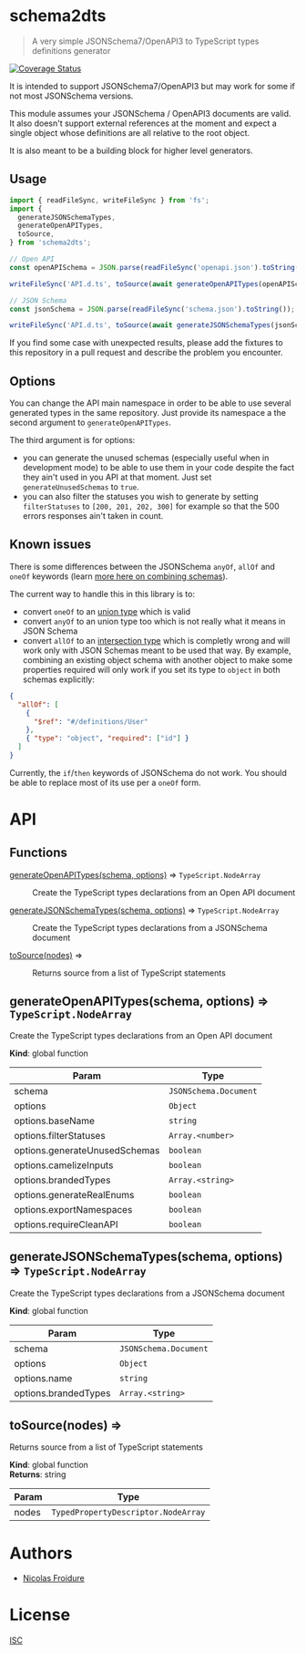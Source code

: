 [//]: # ( )
[//]: # (This file is automatically generated by a `metapak`)
[//]: # (module. Do not change it  except between the)
[//]: # (`content:start/end` flags, your changes would)
[//]: # (be overridden.)
[//]: # ( )
# schema2dts
> A very simple JSONSchema7/OpenAPI3 to TypeScript types definitions generator

[![Coverage Status](https://coveralls.io/repos/github/nfroidure/schema2dts/badge.svg?branch=main)](https://coveralls.io/github/nfroidure/schema2dts?branch=main)


[//]: # (::contents:start)

It is intended to support JSONSchema7/OpenAPI3 but may work for some if not most
JSONSchema versions.

This module assumes your JSONSchema / OpenAPI3 documents are valid. It also
doesn't support external references at the moment and expect a single object
whose definitions are all relative to the root object.

It is also meant to be a building block for higher level generators.

## Usage

```ts
import { readFileSync, writeFileSync } from 'fs';
import {
  generateJSONSchemaTypes,
  generateOpenAPITypes,
  toSource,
} from 'schema2dts';

// Open API
const openAPISchema = JSON.parse(readFileSync('openapi.json').toString());

writeFileSync('API.d.ts', toSource(await generateOpenAPITypes(openAPISchema)));

// JSON Schema
const jsonSchema = JSON.parse(readFileSync('schema.json').toString());

writeFileSync('API.d.ts', toSource(await generateJSONSchemaTypes(jsonSchema)));
```

If you find some case with unexpected results, please add the fixtures to this
repository in a pull request and describe the problem you encounter.

## Options

You can change the API main namespace in order to be able to use several
generated types in the same repository. Just provide its namespace a the second
argument to `generateOpenAPITypes`.

The third argument is for options:

- you can generate the unused schemas (especially useful when in development
  mode) to be able to use them in your code despite the fact they ain't used in
  you API at that moment. Just set `generateUnusedSchemas` to `true`.
- you can also filter the statuses you wish to generate by setting
  `filterStatuses` to `[200, 201, 202, 300]` for example so that the 500 errors
  responses ain't taken in count.

## Known issues

There is some differences between the JSONSchema `anyOf`, `allOf` and `oneOf`
keywords (learn
[more here on combining schemas](https://json-schema.org/understanding-json-schema/reference/combining.html)).

The current way to handle this in this library is to:

- convert `oneOf` to an
  [union type](https://www.typescriptlang.org/docs/handbook/unions-and-intersections.html#union-types)
  which is valid
- convert `anyOf` to an union type too which is not really what it means in JSON
  Schema
- convert `allOf` to an
  [intersection type](https://www.typescriptlang.org/docs/handbook/unions-and-intersections.html#intersection-types)
  which is completly wrong and will work only with JSON Schemas meant to be used
  that way. By example, combining an existing object schema with another object
  to make some properties required will only work if you set its type to
  `object` in both schemas explicitly:

```json
{
  "allOf": [
    {
      "$ref": "#/definitions/User"
    },
    { "type": "object", "required": ["id"] }
  ]
}
```

Currently, the `if`/`then` keywords of JSONSchema do not work. You should be
able to replace most of its use per a `oneOf` form.

[//]: # (::contents:end)

# API
## Functions

<dl>
<dt><a href="#generateOpenAPITypes">generateOpenAPITypes(schema, options)</a> ⇒ <code>TypeScript.NodeArray</code></dt>
<dd><p>Create the TypeScript types declarations from an Open API document</p>
</dd>
<dt><a href="#generateJSONSchemaTypes">generateJSONSchemaTypes(schema, options)</a> ⇒ <code>TypeScript.NodeArray</code></dt>
<dd><p>Create the TypeScript types declarations from a JSONSchema document</p>
</dd>
<dt><a href="#toSource">toSource(nodes)</a> ⇒</dt>
<dd><p>Returns source from a list of TypeScript statements</p>
</dd>
</dl>

<a name="generateOpenAPITypes"></a>

## generateOpenAPITypes(schema, options) ⇒ <code>TypeScript.NodeArray</code>
Create the TypeScript types declarations from an Open API document

**Kind**: global function  

| Param | Type |
| --- | --- |
| schema | <code>JSONSchema.Document</code> | 
| options | <code>Object</code> | 
| options.baseName | <code>string</code> | 
| options.filterStatuses | <code>Array.&lt;number&gt;</code> | 
| options.generateUnusedSchemas | <code>boolean</code> | 
| options.camelizeInputs | <code>boolean</code> | 
| options.brandedTypes | <code>Array.&lt;string&gt;</code> | 
| options.generateRealEnums | <code>boolean</code> | 
| options.exportNamespaces | <code>boolean</code> | 
| options.requireCleanAPI | <code>boolean</code> | 

<a name="generateJSONSchemaTypes"></a>

## generateJSONSchemaTypes(schema, options) ⇒ <code>TypeScript.NodeArray</code>
Create the TypeScript types declarations from a JSONSchema document

**Kind**: global function  

| Param | Type |
| --- | --- |
| schema | <code>JSONSchema.Document</code> | 
| options | <code>Object</code> | 
| options.name | <code>string</code> | 
| options.brandedTypes | <code>Array.&lt;string&gt;</code> | 

<a name="toSource"></a>

## toSource(nodes) ⇒
Returns source from a list of TypeScript statements

**Kind**: global function  
**Returns**: string  

| Param | Type |
| --- | --- |
| nodes | <code>TypedPropertyDescriptor.NodeArray</code> | 


# Authors
- [Nicolas Froidure](https://insertafter.com/en/index.html)

# License
[ISC](https://github.com/nfroidure/schema2dts/blob/main/LICENSE)
